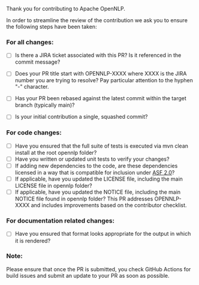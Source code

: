 Thank you for contributing to Apache OpenNLP.

In order to streamline the review of the contribution we ask you
to ensure the following steps have been taken:

### For all changes:
- [ ] Is there a JIRA ticket associated with this PR? Is it referenced 
     in the commit message?

- [ ] Does your PR title start with OPENNLP-XXXX where XXXX is the JIRA number you are trying to resolve? Pay particular attention to the hyphen "-" character.

- [ ] Has your PR been rebased against the latest commit within the target branch (typically main)?

- [ ] Is your initial contribution a single, squashed commit?

### For code changes:
- [ ] Have you ensured that the full suite of tests is executed via mvn clean install at the root opennlp folder?
- [ ] Have you written or updated unit tests to verify your changes?
- [ ] If adding new dependencies to the code, are these dependencies licensed in a way that is compatible for inclusion under [ASF 2.0](http://www.apache.org/legal/resolved.html#category-a)? 
- [ ] If applicable, have you updated the LICENSE file, including the main LICENSE file in opennlp folder?
- [ ] If applicable, have you updated the NOTICE file, including the main NOTICE file found in opennlp folder?
This PR addresses OPENNLP-XXXX and includes improvements based on the contributor checklist.
### For documentation related changes:
- [ ] Have you ensured that format looks appropriate for the output in which it is rendered?

### Note:
Please ensure that once the PR is submitted, you check GitHub Actions for build issues and submit an update to your PR as soon as possible.
